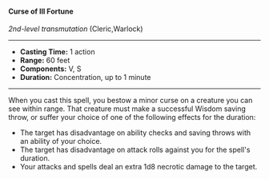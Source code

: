#### Curse of Ill Fortune
*2nd-level transmutation* (Cleric,Warlock)
___
- **Casting Time:** 1 action
- **Range:** 60 feet
- **Components:** V, S
- **Duration:** Concentration, up to 1 minute
---
When you cast this spell, you bestow a minor curse on a creature you can see within range. That creature must make a successful Wisdom saving throw, or suffer your choice of one of the following effects for the duration:

* The target has disadvantage on ability checks and saving throws with an ability of your choice.
* The target has disadvantage on attack rolls against you for the spell's duration.
* Your attacks and spells deal an extra 1d8 necrotic damage to the target.
